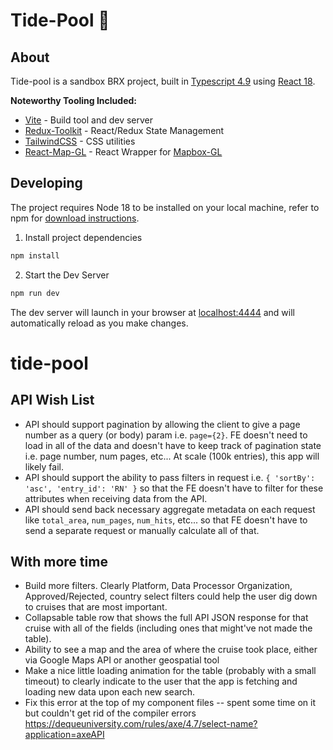 # Tide-Pool :ocean:

## About

Tide-pool is a sandbox BRX project, built in [Typescript 4.9](https://www.typescriptlang.org) using [React 18](https://reactjs.org/).

**Noteworthy Tooling Included:**

- [Vite](https://github.com/vitejs) - Build tool and dev server
- [Redux-Toolkit](https://redux-toolkit.js.org/) - React/Redux State Management
- [TailwindCSS](https://tailwindcss.com) - CSS utilities
- [React-Map-GL](https://visgl.github.io/react-map-gl/) - React Wrapper for [Mapbox-GL](https://docs.mapbox.com/mapbox-gl-js)

## Developing

The project requires Node 18 to be installed on your local machine, refer to npm for [download instructions](https://docs.npmjs.com/downloading-and-installing-node-js-and-npm).

1. Install project dependencies

```sh
npm install
```

2. Start the Dev Server

```sh
npm run dev
```

The dev server will launch in your browser at [localhost:4444](localhost:4444) and will automatically reload as you make changes.

# tide-pool

## API Wish List

- API should support pagination by allowing the client to give a page number as a query (or body) param i.e. `page={2}`. FE doesn't need to load in all of the data and doesn't have to keep track of pagination state i.e. page number, num pages, etc... At scale (100k entries), this app will likely fail.
- API should support the ability to pass filters in request i.e. `{ 'sortBy': 'asc', 'entry_id': 'RN' }` so that the FE doesn't have to filter for these attributes when receiving data from the API.
- API should send back necessary aggregate metadata on each request like `total_area`, `num_pages`, `num_hits`, etc... so that FE doesn't have to send a separate request or manually calculate all of that.

## With more time

- Build more filters. Clearly Platform, Data Processor Organization, Approved/Rejected, country select filters could help the user dig down to cruises that are most important.
- Collapsable table row that shows the full API JSON response for that cruise with all of the fields (including ones that might've not made the table).
- Ability to see a map and the area of where the cruise took place, either via Google Maps API or another geospatial tool
- Make a nice little loading animation for the table (probably with a small timeout) to clearly indicate to the user that the app is fetching and loading new data upon each new search.
- Fix this error at the top of my component files -- spent some time on it but couldn't get rid of the compiler errors https://dequeuniversity.com/rules/axe/4.7/select-name?application=axeAPI
